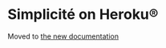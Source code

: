 Simplicit&eacute; on Heroku&reg;
================================

Moved to [the new documentation](https://documentation.simplicite.io/documentation/operation/heroku)

